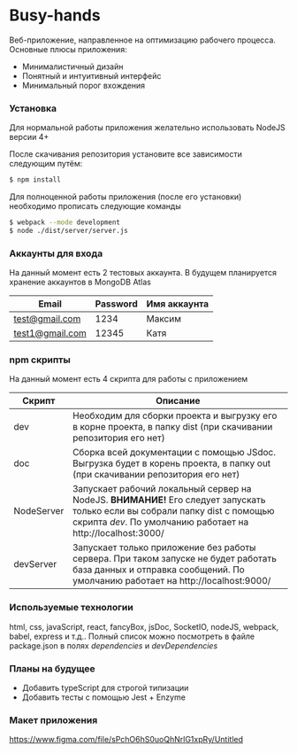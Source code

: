 # Busy-hands

Веб-приложение, направленное на оптимизацию рабочего процесса. Основные плюсы приложения:

  - Минималистичный дизайн
  - Понятный и интуитивный интерфейс
  - Минимальный порог вхождения

### Установка

Для нормальной работы приложения желательно использовать NodeJS версии 4+

После скачивания репозитория установите все зависимости следующим путём:

```sh
$ npm install 
```

Для полноценной работы приложения (после его установки) необходимо прописать следующие команды

```sh
$ webpack --mode development
$ node ./dist/server/server.js
```

### Аккаунты для входа

На данный момент есть 2 тестовых аккаунта. В будущем планируется хранение аккаунтов в MongoDB Atlas

| Email | Password | Имя аккаунта
| ------ | ------ | ------ |
| test@gmail.com | 1234 | Максим |
| test1@gmail.com | 12345 | Катя |

### npm скрипты

На данный момент есть 4 скрипта для работы с приложением

| Скрипт | Описание |
| ------ | ------ |
| dev | Необходим для сборки проекта и выгрузку его в корне проекта, в папку dist (при скачивании репозитория его нет) |
| doc | Сборка всей документации с помощью JSdoc. Выгрузка будет в корень проекта, в папку out (при скачивании репозитория его нет) |
| NodeServer | Запускает рабочий локальный сервер на NodeJS. **ВНИМАНИЕ!** Его следует запускать только если вы собрали папку dist с помощью скрипта *dev*. По умолчанию работает на http://localhost:3000/ |
| devServer | Запускает только приложение без работы сервера. При таком запуске не будет работать база данных и отправка сообщений. По умолчанию работает на http://localhost:9000/ |

### Используемые технологии
html, css, javaScript, react, fancyBox, jsDoc, SocketIO, nodeJS, webpack, babel, express и т.д.. Полный список можно посмотреть в файле package.json в полях *dependencies* и *devDependencies*

### Планы на будущее
  - Добавить typeScript для строгой типизации
  - Добавить тесты с помощью Jest + Enzyme

### Макет приложения
https://www.figma.com/file/sPchO6hS0uoQhNrlG1xpRy/Untitled